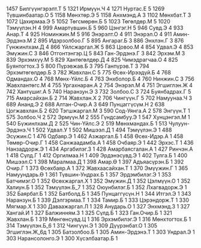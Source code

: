 1457 Билгүүнгэрэлт.Т 5
1321 Ирмүүн.Ч 4
1271 Нуртас.Е 5
1269 Түвшинбаатар.О 5
1158 Мөнхтөр.Э 5
1158 Анхмэнд.А 3
1102 Мөнхбат.Т 3
1072 Цахирмаа.Э 5
1052 Төгсмөрөн.Б 5
1023 Төгөлдөр.М 5
1020 Тэмүүлэн.Н 4
999 Амартүвшин.Б 5
960 Цэнгэг.Н 5
946 Сувд.Э 4
933 Анар.Т 4
925 Номинжин.М 5
916 Энэрэлт.О 4
911 Энэрэл.О 4
911 Амин-Эрдэнэ.М 2
895 Идэрзолбоо.Г 5
895 Ангараг.Б 3
886 Энхлэн.Г 3
876 Гүнжинлхам.Д 4
866 Үйлсжаргал.Ж 5
863 Цовоо.М 4
854 Удвал.Э 4
853 Эмүжин.С 3
846 Отгонтэнгэр.Ц 5
843 Ган-Эрдэнэ.Г 3
842 Эрхэм.М 3
839 Эрхэмхүү.М 5
829 Хантөгөлдөр.Д 4
825 Чимэдрагчаа.О 4
825 Буянтогтох.З 5
800 Пүрэвжав.Б 3
795 Ганпүрэв.Т 3
794 Эрхэмтөгөлдөр.Б 3
782 Жавхлан.С 5
775 Өсөх-Ирээдүй.Б 4
768 Одмандах.О 4
768 Мөнх-Үйлс.Б 4
763 Энхболор.Б 4
760 Нинжин.С 3
756 Жавхлантөгс.М 4
755 Ургахнаран.А 2
754 Энэрэл.М 4
751 Эгшиглэн.Ж 4
742 Хантүшиг.А 5
740 Наранзун.Э 3
732 Золбоо.С 3
724 Буянбадрах.Г 5
715 Амарсайхан.Б 2
714 Жавхлан.Х 2
706 Чингүүн.Г 5
702 Намуунаа.Ч 3
689 Ананд.Э 2
688 Алтан-Очир.А 3
649 Пунцаггүсүм.Н 2
638 Цогжавхлан.Б 2
620 Тэгшжаргал.М 3
590 Сод-Уянга.А 2
578 Энгүүн.Т 1
575 Золбоо.Ч 2
572 Эрмүүн.М 2
555 Гүндсамбуу.Э 1
547 Хунцэнгэл.М 1
540 Бүжинлхам.Д 2
525 Чин-Үйлс.Э 2
519 Мөнхмандах.Б 1
513 Чулуун-Эрдэнэ.Ч 1
502 Удвал.У 1
502 Мишээл.Д 1
494 Тэмүүлэн.Э 1
488 Эсүжин.С 1
476 Одбаяр.Э 1
462 Азжаргал.Б 1
458 Өсөх-Идэр.А 1
458 Төмөр-Очир.Г 1
458 Санжаадамба.А 1
458 Очбаяр.Э 1
442 Эрхэс.Т 1
436 Нанзаддорж.Э 1
434 Аргабилэг.З 1
428 Амарбаясгалан.А 1
427 Ринчэн.А 1
418 Сүлд.Г 1
412 Оргилмаа.Н 1
409 Эрдэнэсувд.Э 1
402 Тулга.Б 1
400 Мишээл.С 1
398 Маралмаа.Д 1
398 Амар.Ө 1
397 Адъяасүрэн.Б 1
392 Очир.Г 1
373 Өсөхбаяр.А 1
372 Жавхаасайхан.Т 1
370 Эмүүжин.Г 1
365 Намуундарь.Ө 1
361 Түвшин-Ундрах.Б 1
357 Эрдэмбилэг.Э 1
353 Батчимэг.О 1
352 Өсөхжаргал.Х 1
352 Эмүжин.Д 1
352 Цэлмүүн.О 1
352 Халиун.Б 1
352 Тэмүүлэн.Б_7 1
352 Оюунбилэг.Б 1
352 Лхагвадорж.Э 1
352 Баярбат.Б 1
352 Батболд.Б 1
345 Пунцаггүсүн.Н 1
344 Итгэл.Э 1
343 Наранзун.Б 1
339 Дэлгэрмаа.Т 1
334 Тамир.Б 1
333 Цэрэндорж.Т 1
330 Мягмар.Х 1
330 Даваажаргал.Л 1
328 Анударь.О 1
327 Энхмэнд.З 1
327 Хангай.И 1
327 Балжинням.З 1
325 Сүлд.Б 1
323 Ган.Очир.Б 1
321 Жавхлан.Б 1
319 Мөнгөнсувд.Ц 1
316 Эрхэмбилэг.Э 1
316 Мөнхтогтох.Б 1
314 Тэмүүлэн.Б_6 1
312 Чингүүн.Э 1
309 Дүүрэнбат.О 1
305 Эгшиглэн.Ж_6д 1
305 Батзолбоо.Б 1
305 Амин-Эрдэнэ.Т 1
303 Ундрал.Э 1
303 Нарансолонго.Э 1
300 Хүсэлбаатар.Б 1
